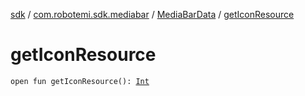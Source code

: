[sdk](../../index.md) / [com.robotemi.sdk.mediabar](../index.md) / [MediaBarData](index.md) / [getIconResource](./get-icon-resource.md)

# getIconResource

`open fun getIconResource(): `[`Int`](https://kotlinlang.org/api/latest/jvm/stdlib/kotlin/-int/index.html)